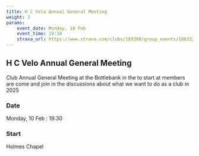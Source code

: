 ```yaml
---
title: H C Velo Annual General Meeting
weight: 3
params:
    event_date: Monday, 10 Feb
    event_time: 19:30
    strava_url: https://www.strava.com/clubs/189380/group_events/1863321
---
```


## H C Velo Annual General Meeting 

Club Annual General Meeting at the Bottlebank in the  to start at  members are  come and join in the discussions about what we want to do as a club in 2025

### Date

Monday, 10 Feb : 19:30

### Start

Holmes Chapel


